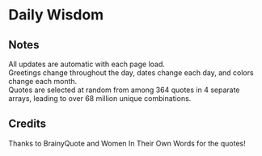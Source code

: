 # Daily Wisdom

## Notes
All updates are automatic with each page load.  
Greetings change throughout the day, dates change each day, and colors change each month.  
Quotes are selected at random from among 364 quotes in 4 separate arrays, leading to over 68 million unique combinations.

## Credits
Thanks to BrainyQuote and Women In Their Own Words for the quotes!